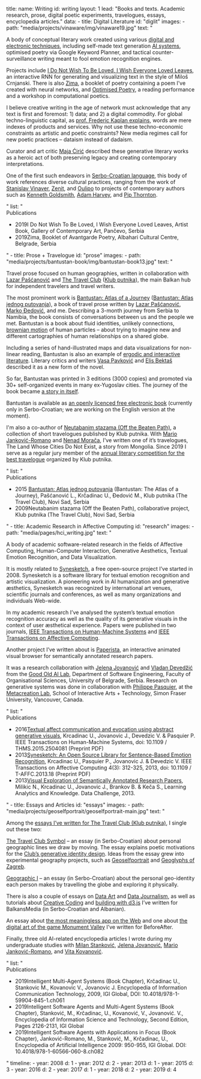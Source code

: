 title: 
    name: Writing
id: writing
layout: 1
lead: "Books and texts. Academic research, prose, digital poetic experiments, travelogues, essays, encyclopedia articles."
data:
    - title: Digital Literature
      id: "diglit"
      images: 
        - path: "media/projects/vinaware/img/vinaware19.jpg"
      text: "<p>A body of conceptual literary work created using various <a href='https://en.wikipedia.org/wiki/Electronic_literature' target='_blank'>digital and electronic techniques</a>, including self-made text generation <a href='/work/projects/category/ai'>AI systems</a>, optimised poetry via Google Keyword Planner, and tactical counter-surveillance writing meant to fool emotion recognition engines.</p>
<p>Projects include <span class='italic-style'><a href='/work/projects/vinaware/'>I Do Not Wish To Be Loved, I Wish Everyone Loved Leaves</a></span>, an interactive RNN for generating and visualizing text in the style of Miloš Crnjanski. There is also <span class='italic-style'><a href='/work/projects/zima/'>Zima</a></span>, a booklet of poetry containing a poem I've created with neural networks, and <span class='italic-style'><a href='/work/projects/optimized-poetry/'>Optimised Poetry</a></span>, a reading performance and a workshop in computational poetics.</p>
<p>I believe creative writing in the age of network must acknowledge that any text is first and foremost: 1) data; and 2) a digital commodity. For global techno-linguistic capital, as <a href='https://infoscience.epfl.ch/record/200539?ln=en' target='_blank'>prof. Frederic Kaplan explains</a>, words are mere indexes of products and services. Why not use these techno-economic constraints as artistic and poetic constraints? New media regimes call for new poetic practices – <span class='italic-style'>dataism</span> instead of dadaism.</p>
<p>Curator and art critic <a href='https://curatorsintl.org/collaborators/maja_ciric' target='_blank'>Maja Ćirić</a> described these generative literary works as <span class='italic-style'>a heroic act of both preserving legacy and creating contemporary interpretations.</span></p>
<p>One of the first such endeavors in <a href='https://en.wikipedia.org/wiki/Serbo-Croatian' target='_blank'>Serbo-Croatian language</a>, this body of work references diverse cultural practices, ranging from the work of <a href='https://en.wikipedia.org/wiki/Stanislav_Vinaver' target='_blank'>Stanislav Vinaver</a>, <a href='https://monoskop.org/Zenit' target='_blank'>Zenit</a>, and <a href='https://en.wikipedia.org/wiki/Oulipo' target='_blank'>Oulipo</a> to projects of contemporary authors such as <a href='https://monoskop.org/Kenneth_Goldsmith' target='_blank'>Kenneth Goldsmith</a>, <a href='https://ahprojects.com/cvdazzle/' target='_blank'>Adam Harvey</a>, and <a href='https://pipthornton.com/2019/03/12/language-in-the-age-of-algorithmic-reproduction-a-thesis/' target='_blank'>Pip Thornton</a>.</p>" 
      list: "<div class='list-title interface-heading-style'>Publications</div>
    <ul>
    <li><span class='year interface-subheading-style'>2019</span><span class='page-list-item-style'><span class='italic-style'>I Do Not Wish To Be Loved, I Wish Everyone Loved Leaves</span>, Artist Book, Gallery of Contemporary Art, Pančevo, Serbia</span>
    </li>
    <li><span class='year interface-subheading-style'>2019</span><span class='page-list-item-style'><span class='italic-style'>Zima</span>, Booklet of Avantgarde Poetry, Albahari Cultural Centre, Belgrade, Serbia</span>
    </li>
    </ul>"
    - title: Prose + Travelogue
      id: "prose"
      images: 
        - path: "media/projects/bantustan-book/img/bantustan-book13.jpg"
      text: "<p>Travel prose focused on human geographies, written in collaboration with <a href='http://www.klubputnika.org/autori/lazar' target='_blank'>Lazar Pašćanović</a> and <a href='http://www.thetravelclub.org/about-the-club' target='_blank'>The Travel Club</a> (<a href='http://www.klubputnika.org/o-klub-putnika' target='_blank'>Klub putnika</a>), the main Balkan hub for independent travelers and travel writers.</p>
<p>The most prominent work is <span class='italic-style'><a href='/work/projects/bantustan-book/'>Bantustan: Atlas of a Journey</a></span> (<span class='italic-style'><a href='/rad/projekti/bantustan-book/'>Bantustan: Atlas jednog putovanja</a></span>), a book of travel prose written by <a href='http://www.klubputnika.org/autori/lazar' target='_blank'>Lazar Pašćanović</a>, <a href='http://www.klubputnika.org/autori/chivitli' target='_blank'>Marko Đedović</a>, and me. Describing a 3-month journey from Serbia to Namibia, the book consists of conversations between us and the people we met. <span class='italic-style'>Bantustan</span> is a book about fluid identities, unlikely connections, <a href='/work/projects/kp-identity/'>brownian motion</a> of human particles – about trying to imagine new and different cartographies of human relationships on a shared globe.</p>
<p>Including a series of hand-illustrated maps and data visualizations for non-linear reading, <span class='italic-style'>Bantustan</span> is also an example of <a href='https://www.articleworld.org/index.php/Ergodic_literature' target='_blank'>ergodic and interactive literature</a>. Literary critics and writers <a href='https://sr.wikipedia.org/sr-el/%D0%92%D0%B0%D1%81%D0%B0_%D0%9F%D0%B0%D0%B2%D0%BA%D0%BE%D0%B2%D0%B8%D1%9B' target='_blank'>Vasa Pavković</a> and <a href='http://www.klubputnika.org/zbirka/blogovi/bantustan/3997-bantustan-kao-novi-oblik-romana' target='_blank'>Elis Bektaš</a> described it as a <span class='italic-style'>new form of the novel</span>.</p>
<p>So far, <span class='italic-style'>Bantustan</span> was printed in 3 editions (3000 copies) and promoted via 30+ self-organized events in many ex-Yugoslav cities. The journey of the book became <a href='/work/projects/bantustan-dataviz/'>a story in itself</a>.</p>
<p><span class='italic-style'>Bantustan</span> is available as <a href='http://www.klubputnika.org/tmp/Bantustan.pdf' target='_blank'>an openly licenced free electronic book</a> (currently only in Serbo-Croatian; we are working on the English version at the moment).</p>
<p>I'm also a co-author of <span class='italic-style'><a href='http://www.klubputnika.org/zbirka/zbivanja/3432-neutabanim-stazama' target='_blank'>Neutabanim stazama (Off the Beaten Path)</a></span>, a collection of short travelogues published by Klub putnika. With <a href='https://www.goodreads.com/author/show/4042520.Mario_Jankovi_Romano' target='_blank'>Mario Janković-Romano</a> and <a href='http://www.klubputnika.org/autori/nenad.moraca' target='_blank'>Nenad Morača</a>, I've written one of it’s travelogues, <span class='italic-style'>The Land Whose Cities Do Not Exist</span>, a story from Mongolia. Since 2019 I serve as a regular jury member of the <a href='http://www.klubputnika.org/zbirka/zbivanja/4287-konkurs-spasimo-putopis-2020' target='_blank'>annual literary competition for the best travelogue</a> organized by Klub putnika.</p>"
      list: "<div class='list-title interface-heading-style'>Publications</div>
    <ul>
    <li><span class='year interface-subheading-style'>2015</span>
    <span class='page-list-item-style'>
    <span class='italic-style'>
    <a href='http://www.klubputnika.org/tmp/Bantustan.pdf' target='_blank'>Bantustan: Atlas jednog putovanja</a>
    </span> (<span class='italic-style'>Bantustan: The Atlas of a Journey</span>), Pašćanović L., Krčadinac U., Đedović M., Klub putnika (The Travel Club), Novi Sad, Serbia</span>
    </li>
    <li><span class='year interface-subheading-style'>2009</span><span class='page-list-item-style'><span class='italic-style'>Neutabanim stazama</span> (<span class='italic-style'>Off the Beaten Path</span>), collaborative project, Klub putnika (The Travel Club), Novi Sad, Serbia</span>
    </li>
    </ul>"
    - title: Academic Research in Affective Computing
      id: "research"
      images: 
        - path: "media/pages/hci_writing.jpg"
      text: "<p>A body of academic software-related research in the fields of Affective Computing, Human-Computer Interaction, Generative Aesthetics, Textual Emotion Recognition, and Data Visualization.</p>
<p>It is mostly related to <a href='/work/projects/synesketch/'>Synesketch</a>, a free open-source project I’ve started in 2008. Synesketch is a software library for textual emotion recognition and artistic visualization. A pioneering work in AI humanization and generative æsthetics, Synesketch was recognized by international art venues, scientific journals and conferences, as well as many organizations and individuals Web-wide.</p><p>In my academic research I’ve analysed the system’s textual emotion recognition accuracy as well as the quality of its generative visuals in the context of user æsthetical experience. Papers were published in two journals, <a href='https://ieeexplore.ieee.org/document/7358121' target='_blank'>IEEE Transactions on Human-Machine Systems</a> and <a href='https://ieeexplore.ieee.org/document/6589580' target='_blank'>IEEE Transactions on Affective Computing</a>.</p>
<p>Another project I’ve written about is <a href='/work/projects/paperista/'>Paperista</a>, an interactive animated visual browser for semantically annotated research papers.</p>
<p>It was a research collaboration with <a href='https://jelenajovanovic.net/' target='_blank'>Jelena Jovanović</a> and <a href='http://devedzic.fon.bg.ac.rs/' target='_blank'>Vladan Devedžić</a> from the <a href='http://goodoldai.org/' target='_blank'>Good Old AI Lab</a>, Department of Software Engineering, Faculty of Organisational Sciences, University of Belgrade, Serbia. Research on generative systems was done in collaboration with <a href='http://philippepasquier.com/' target='_blank'>Philippe Pasquier</a>, at the <a href='http://metacreation.net/' target='_blank'>Metacreation Lab</a>, School of Interactive Arts + Technology, Simon Fraser University, Vancouver, Canada.</p>"
      list: "<div class='list-title interface-heading-style'>Publications</div>
    <ul>
    <li><span class='year interface-subheading-style'>2016</span><span class='page-list-item-style'><span class='italic-style'><a href='/download/synesketch/research/2016-Textual_Affect_Communication_and_Evocation_Using_Abstract_Generative_Visuals-Krcadinac_Jovanovic_Devedzic_and_Pasquier.pdf' target='_blank'>Textual affect communication and evocation using abstract generative visuals</a></span>, Krcadinac U., Jovanovic J., Devedzic V. & Pasquier P. IEEE Transactions on Human-Machine Systems, doi: 10.1109 / THMS.2015.2504081 (Preprint PDF)</span></li>
    <li><span class='year interface-subheading-style'>2013</span><span class='page-list-item-style'><span class='italic-style'><a href='/download/synesketch/research/2013-Synesketch_An_Open_Source_Library_for_Sentence-based_Emotion_Recognition-Krcadinac_Pasquier_Jovanovic_and_Devedzic.pdf' target='_blank'>Synesketch: An Open Source Library for Sentence-Based Emotion Recognition</a></span>, Krcadinac U., Pasquier P., Jovanovic J. & Devedzic V. IEEE Transactions on Affective Computing 4(3): 312-325, 2013, doi: 10.1109 / T-AFFC.2013.18 (Preprint PDF)</span></li>
    <li><span class='year interface-subheading-style'>2013</span><span class='page-list-item-style'><span class='italic-style'><a href='/download/research/paperista2013.pdf' target='_blank'>Visual Exploration of Semantically Annotated Research Papers</a></span>, Milikic N., Krcadinac U., Jovanovic J., Brankov B. & Keča S., Learning Analytics and Knowledge. Data Challenge, 2013.</span></li>
    </ul>"
    - title: Essays and Articles
      id: "essays"
      images: 
        - path: "media/projects/geoselfportrait/geoselfportrait-main.jpg"
      text: "<p>Among the <a href='http://www.klubputnika.org/autori/uros.krcadinac' target='_blank'>essays I’ve written for The Travel Club (Klub putnika)</a>, I single out these two:</p>
<p><span class='italic-style'><a href='http://www.klubputnika.org/zbirka/putoskop/3726-znak-kluba-putnika' target='_blank'>The Travel Club Symbol</a></span> – an essay (in Serbo-Croatian) about personal geographic lines we draw by moving. The essay explains poetic motivations for the <a href='/work/projects/kp-identity/'>Club’s generative identity design</a>. Ideas from the essay grew into experimental geography projects, such as <a href='/work/projects/geoselfportrait/'>Geoselfportrait</a> and <a href='/work/projects/geoglyphs-zg/'>Geoglyphs of Zagreb</a>.</p>
<p><span class='italic-style'><a href='http://www.klubputnika.org/zbirka/blogovi/bantustan/3930-geografsko-ja' target='_blank'>Geographic I</a></span> – an essay (in Serbo-Croatian) about the personal geo-identity each person makes by travelling the globe and exploring it physically.</p>
<p>There is also a couple of essays on <a href='https://www.balkansmedia.org/tutorijali/ocajni-ljudski-glitch-vizuelizacija-podataka-kao-autorski-izraz' target='_blank'>Data Art</a> and <a href='https://www.balkansmedia.org/tutorijali/data-novinarstvo-slucaj-mape-ministrovih-putovanja' target='_blank'>Data Journalism</a>, as well as tutorials about <a href='https://www.balkansmedia.org/tutorijali/d3js-p5js-alati-za-kreativno-kodiranje-i-vizuelizaciju-podataka' target='_blank'>Creative Coding</a> and <a href='https://www.balkansmedia.org/tutorijali/d3js-tutorijal-animirana-interaktivna-populaciona-piramida' target='_blank'>building with d3.js</a> I’ve written for BalkansMedia (in Serbo-Croatian and Albanian).</p>
<p>An essay about <a href='https://www.beforeafter.rs/tehnologija/text-ethan/' target='_blank'>the most meaningless app on the Web</a> and one about <a href='https://www.beforeafter.rs/tehnologija/monument-valley/' target='_blank'>the digital art of the game Monument Valley</a> I’ve written for BeforeAfter.</p>
<p>Finally, three old AI-related encyclopedia articles I wrote during my undergraduate studies with <a href='http://milstan.net/' target='_blank'>Milan Stanković</a>, <a href='https://jelenajovanovic.net/' target='_blank'>Jelena Jovanović</a>, <a href='https://ie.linkedin.com/in/mario-jankovic-romano' target='_blank'>Mario Janković-Romano</a>, and <a href='https://vitomir.kovanovic.info/' target='_blank'>Vita Kovanović</a>.</p>"
      list: "<div class='list-title interface-heading-style'>Publications</div>
    <ul>
    <li><span class='year interface-subheading-style'>2019</span><span class='page-list-item-style'><span class='italic-style'>Intelligent Multi-Agent Systems</span> (Book Chapter), Krčadinac U., Stankovic M., Kovanovic V., Jovanovic J. Encyclopedia of Information Communication Technology, 2009, IGI Global, DOI: 10.4018/978-1-59904-845-1.ch061</span>
    </li>
    <li><span class='year interface-subheading-style'>2019</span><span class='page-list-item-style'><span class='italic-style'>Intelligent Software Agents and Multi-Agent Systems</span> (Book Chapter), Stanković, M., Krčadinac, U., Kovanović, V., Jovanović. V., Encyclopedia of Information Science and Technology, Second Edition, Pages 2126-2131, IGI Global</span>
    </li>
    <li><span class='year interface-subheading-style'>2019</span><span class='page-list-item-style'><span class='italic-style'>Intelligent Software Agents with Applications in Focus</span> (Book Chapter), Janković-Romano, M., Stanković, M., Krčadinac, U., Encyclopedia of Artificial Intelligence 2009: 950-955, IGI Global. DOI: 10.4018/978-1-60566-060-8.ch082</span>
    </li>
    </ul>"
timeline:
    - year: 2008
      d: 1
    - year: 2012
      d: 2
    - year: 2013
      d: 1
    - year: 2015
      d: 3
    - year: 2016
      d: 2
    - year: 2017
      d: 1
    - year: 2018
      d: 2
    - year: 2019
      d: 4